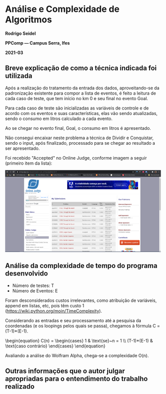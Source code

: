 # Análise e Complexidade de Algoritmos

**Rodrigo Seidel**

**PPComp — Campus Serra, Ifes**

**2021-03**

## Breve explicação de como a técnica indicada foi utilizada
Após a realização do tratamento da entrada dos dados, aproveitando-se da padronização existente para compor a lista de eventos, é feito a leitura de cada caso de teste, que tem início no km 0 e seu final no evento Goal.

Para cada caso de teste são inicializadas as variáveis de controle e de acordo com os eventos e suas características, elas vão sendo atualizadas, sendo o consumo em litros calculado a cada evento.

Ao se chegar no evento final, Goal, o consumo em litros é apresentado.


Não consegui encaixar neste problema a técnica de Dividir e Conquistar, sendo o input, após finalizado, processado para se chegar ao resultado a ser apresentado.


Foi recebido "Accepted" no Online Judge, conforme imagem a seguir (primeiro item da lista):

![Veredito](./11935-veredito.png)

## Análise da complexidade de tempo do programa desenvolvido

- Número de testes: T
- Número de Eventos: E


Foram desconsiderados custos irrelevantes, como atribuição de variáveis, append em listas, etc, pois têm custo 1 (https://wiki.python.org/moin/TimeComplexity).

Considerando as entradas e seu processamento até a pesquisa da coordenadas (e os loopings pelos quais se passa), chegamos à fórmula C = (T-1)*(E-1).

<div class="math">
\begin{equation}
C(n) =
  \begin{cases}
    1 & \text{se}~n = 1 \\
    (T-1)*(E-1) & \text{caso contrário}
  \end{cases}
\end{equation}
</div>


Avaliando a análise do Wolfram Alpha, chega-se a complexidade O(n).


## Outras informações que o autor julgar apropriadas para o entendimento do trabalho realizado
